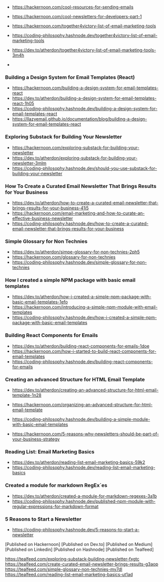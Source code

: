 


- https://hackernoon.com/cool-resources-for-sending-emails

- https://hackernoon.com/cool-newsletters-for-developers-part-1

- https://hackernoon.com/together4victory-list-of-email-marketing-tools
- https://coding-philosophy.hashnode.dev/together4victory-list-of-email-marketing-tools
- https://dev.to/atherdon/together4victory-list-of-email-marketing-tools-3m4h
- 

### Building a Design System for Email Templates (React)
- https://hackernoon.com/building-a-design-system-for-email-templates-react
- https://dev.to/atherdon/building-a-design-system-for-email-templates-react-1h05
- https://coding-philosophy.hashnode.dev/building-a-design-system-for-email-templates-react
- https://llazyemail.github.io/documentation/blog/building-a-design-system-for-email-templates-react

### Exploring Substack for Building Your Newsletter
- https://hackernoon.com/exploring-substack-for-building-your-newsletter
- https://dev.to/atherdon/exploring-substack-for-building-your-newsletter-3mlm
- https://coding-philosophy.hashnode.dev/should-you-use-substack-for-building-your-newsletter

### How To Create a Curated Email Newsletter That Brings Results for Your Business
- https://dev.to/atherdon/how-to-create-a-curated-email-newsletter-that-brings-results-for-your-business-41i5
- https://hackernoon.com/email-marketing-and-how-to-curate-an-effective-business-newsletter
- https://coding-philosophy.hashnode.dev/how-to-create-a-curated-email-newsletter-that-brings-results-for-your-business


### Simple Glossary for Non Technies
- https://dev.to/atherdon/simpe-glossary-for-non-technies-2ph5
- https://hackernoon.com/glossary-for-non-technies
- https://coding-philosophy.hashnode.dev/simple-glossary-for-non-technies

### How I created a simple NPM package with basic email templates
- https://dev.to/atherdon/how-i-created-a-simple-npm-package-with-basic-email-templates-1efo
- https://hackernoon.com/introducing-a-simple-npm-module-with-email-templates
- https://coding-philosophy.hashnode.dev/how-i-created-a-simple-npm-package-with-basic-email-templates

### Building React Components for Emails
- https://dev.to/atherdon/building-react-components-for-emails-1doe
- https://hackernoon.com/how-i-started-to-build-react-components-for-email-templates
- https://coding-philosophy.hashnode.dev/building-react-components-for-emails


### Creating an advanced Structure for HTML Email Template
- https://dev.to/atherdon/creating-an-advanced-structure-for-html-email-template-1n28
- https://hackernoon.com/organizing-an-advanced-structure-for-html-email-template
- https://coding-philosophy.hashnode.dev/building-a-simple-module-with-basic-email-templates


- https://hackernoon.com/5-reasons-why-newsletters-should-be-part-of-your-business-strategy


### Reading List: Email Marketing Basics
- https://dev.to/atherdon/reading-list-email-marketing-basics-59k2
- https://coding-philosophy.hashnode.dev/reading-list-email-marketing-basics

### Created a module for markdown RegEx`es
- https://dev.to/atherdon/created-a-module-for-markdown-regexes-3a1b
- https://coding-philosophy.hashnode.dev/published-npm-module-with-regular-expressions-for-markdown-format


### 5 Reasons to Start a Newsletter
- https://coding-philosophy.hashnode.dev/5-reasons-to-start-a-newsletter


[Published on Hackernoon]
[Published on Dev.to]
[Published on Medium]
[Published on Linkedin]
[Published on Hashnode]
[Published on Tealfeed]


https://tealfeed.com/exploring-substack-building-newsletter-fxgtc
https://tealfeed.com/create-curated-email-newsletter-brings-results-g3aop
https://tealfeed.com/simple-glossary-non-technies-mv7dl
https://tealfeed.com/reading-list-email-marketing-basics-ut1ad


